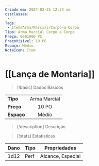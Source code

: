 ```yaml
---
Criado em: 2024-02-25 12:34 am
cssclasses:
 - 
Tags:
 - Item/Arma/Marcial/Corpo-a-Corpo
Tipo: Arma Marcial Corpo a Corpo
Preço: 0001000 PC
PreçoVisivel: 10 PO
Espaço: Médio
NoteIcon: Item
---
```

# [[Lança de Montaria]]

> [!basic] Dados Básicos
> 
|            |     |
| ---------- |:---:|
| **Tipo**   |   Arma Marcial   |
| **Preço**  |   10 PO   |
| **Espaço** |   Médio   |
>
 
> [!description] Descrição
> 
>

> [!stats] Estatísticas
>
| Dano  | Tipo | Propriedades |
| --- | ----- | ----------- |
|  1d12   |  Perf     |   Alcance, Especial          |
